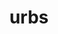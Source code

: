 ---
title: urbs
meaning: city
ch: 7
pos: nounthird
genitive: urbis
abbgender: f.
abbgender2: fem.
gender: feminine
declension: third
---